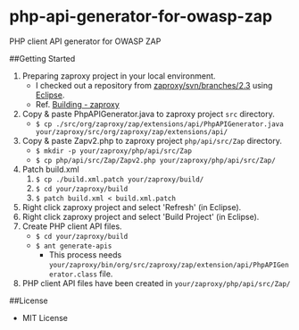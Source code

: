 php-api-generator-for-owasp-zap
===============================

PHP client API generator for OWASP ZAP

##Getting Started

1. Preparing zaproxy project in your local environment.
    - I checked out a repository from [zaproxy/svn/branches/2.3](https://code.google.com/p/zaproxy/source/browse/#svn%2Fbranches%2F2.3) using [Eclipse](http://www.eclipse.org/).
    - Ref. [Building - zaproxy](https://code.google.com/p/zaproxy/wiki/Building)
2. Copy & paste PhpAPIGenerator.java to zaproxy project `src` directory.
    - `$ cp ./src/org/zaproxy/zap/extensions/api/PhpAPIGenerator.java your/zaproxy/src/org/zaproxy/zap/extensions/api/`
3. Copy & paste Zapv2.php to zaproxy project `php/api/src/Zap` directory.
    - `$ mkdir -p your/zaproxy/php/api/src/Zap`
    - `$ cp php/api/src/Zap/Zapv2.php your/zaproxy/php/api/src/Zap/`
3. Patch build.xml
    1. `$ cp ./build.xml.patch your/zaproxy/build/`
    2. `$ cd your/zaproxy/build`
    3. `$ patch build.xml < build.xml.patch`
4. Right click zaproxy project and select 'Refresh' (in Eclipse).
5. Right click zaproxy project and select 'Build Project' (in Eclipse).
6. Create PHP client API files.
    - `$ cd your/zaproxy/build`
    - `$ ant generate-apis`
        - This process needs `your/zaproxy/bin/org/src/zaproxy/zap/extension/api/PhpAPIGenerator.class` file.
7. PHP client API files have been created in `your/zaproxy/php/api/src/Zap/`


##License
- MIT License